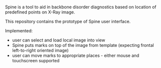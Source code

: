 Spine is a tool to aid in backbone disorder diagnostics based on location of predefined points on X-Ray image. 

This repository contains the prototype of Spine user interface.

Implemented:
 - user can select and load local image into view 
 - Spine puts marks on top of the image from template (expecting frontal left-to-right oriented image)
 - user can move marks to appropriate places - either mouse and touchscreen supported
